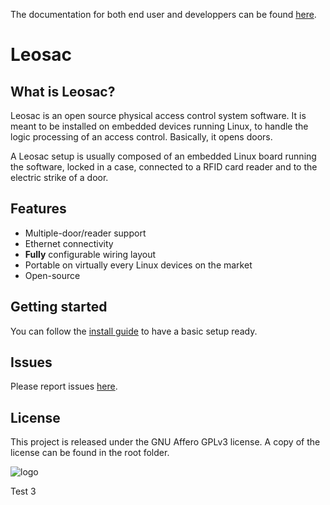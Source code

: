 The documentation for both end user and developpers can be found [here](http://leosac.github.io/leosac-doc/doc_output/develop/).

# Leosac

## What is Leosac?

Leosac is an open source physical access control system software. It is meant to be installed on embedded devices running Linux, to handle the logic processing of an access control. Basically, it opens doors.

A Leosac setup is usually composed of an embedded Linux board running the software, locked in a case, connected to a RFID card reader and to the electric strike of a door.                                                                    

## Features                                                                                                                                                                                                                                    

* Multiple-door/reader support
* Ethernet connectivity
* **Fully** configurable wiring layout
* Portable on virtually every Linux devices on the market
* Open-source


## Getting started  

You can follow the [install guide](https://leosac.github.io/leosac-doc/doc_output/develop/d5/d97/page_guide_rpi_piface_wiegand.html#install_guide)
to have a basic setup ready.

## Issues

Please report issues [here](https://github.com/leosac/leosac/issues).

## License

This project is released under the GNU Affero GPLv3 license.
A copy of the license can be found in the root folder.

![logo](https://raw.githubusercontent.com/leosac/leosac/master/rc/AGPLv3.png  "AGPL Logo")

Test 3
